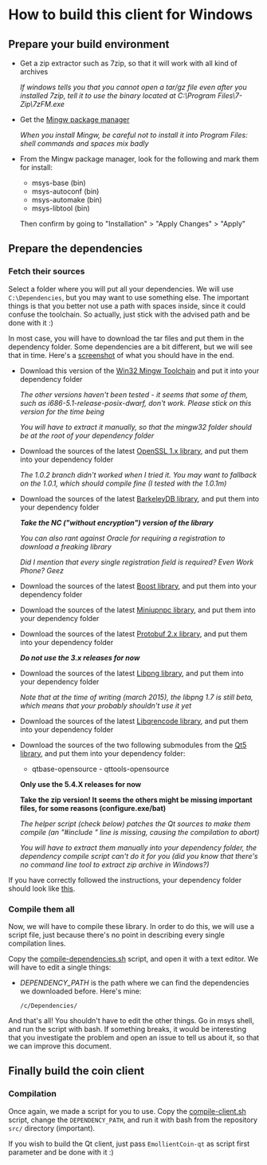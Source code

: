 # How to build this client for Windows

## Prepare your build environment

  - Get a zip extractor such as 7zip, so that it will work with all kind of archives

    *If windows tells you that you cannot open a tar/gz file even after you installed 7zip, tell it to use the binary located at C:\Program Files\7-Zip\7zFM.exe*

  - Get the [Mingw package manager](http://sourceforge.net/projects/mingw/files/Installer/mingw-get-setup.exe/download)

    *When you install Mingw, be careful not to install it into Program Files: shell commands and spaces mix badly*

  - From the Mingw package manager, look for the following and mark them for install:

      - msys-base (bin)
      - msys-autoconf (bin)
      - msys-automake (bin)
      - msys-libtool (bin)

    Then confirm by going to "Installation" > "Apply Changes" > "Apply"

## Prepare the dependencies

### Fetch their sources

Select a folder where you will put all your dependencies. We will use `C:\Dependencies`, but you may want to use something else. The important things is that you better not use a path with spaces inside, since it could confuse the toolchain. So actually, just stick with the advised path and be done with it :)

In most case, you will have to download the tar files and put them in the dependency folder. Some dependencies are a bit different, but we will see that in time. Here's a [screenshot](http://i.imgur.com/JHc7yJW.png) of what you should have in the end.

  - Download this version of the [Win32 Mingw Toolchain](http://sourceforge.net/projects/mingw-w64/files/Toolchains%20targetting%20Win32/Personal%20Builds/mingw-builds/4.9.2/threads-posix/dwarf/i686-4.9.2-release-posix-dwarf-rt_v3-rev1.7z/download) and put it into your dependency folder

    *The other versions haven't been tested - it seems that some of them, such as i686-5.1-release-posix-dwarf, don't work. Please stick on this version for the time being*

    *You will have to extract it manually, so that the mingw32 folder should be at the root of your dependency folder*

  - Download the sources of the latest [OpenSSL 1.x library](https://www.openssl.org/sources/), and put them into your dependency folder

    *The 1.0.2 branch didn't worked when I tried it. You may want to fallback on the 1.0.1, which should compile fine (I tested with the 1.0.1m)*

  - Download the sources of the latest [BarkeleyDB library](http://www.oracle.com/technetwork/database/database-technologies/berkeleydb/downloads/index-082944.html), and put them into your dependency folder

    ***Take the NC ("without encryption") version of the library***

    *You can also rant against Oracle for requiring a registration to download a freaking library*

    *Did I mention that every single registration field is required? Even Work Phone? Geez*

  - Download the sources of the latest [Boost library](http://www.boost.org/users/download/), and put them into your dependency folder

  - Download the sources of the latest [Miniupnpc library](http://miniupnp.free.fr/files/), and put them into your dependency folder

  - Download the sources of the latest [Protobuf 2.x library](https://github.com/google/protobuf/releases), and put them into your dependency folder

    ***Do not use the 3.x releases for now***

  - Download the sources of the latest [Libpng library](http://sourceforge.net/projects/libpng/files/), and put them into your dependency folder

    *Note that at the time of writing (march 2015), the libpng 1.7 is still beta, which means that your probably shouldn't use it yet*

  - Download the sources of the latest [Libqrencode library](http://fukuchi.org/works/qrencode/), and put them into your dependency folder

  - Download the sources of the two following submodules from the [Qt5 library](http://download.qt.io/archive/qt/), and put them into your dependency folder:

      - qtbase-opensource
            - qttools-opensource

    **Only use the 5.4.X releases for now**

    **Take the zip version! It seems the others might be missing important files, for some reasons (configure.exe/bat)**

    *The helper script (check below) patches the Qt sources to make them compile (an "#include <cstdio>" line is missing, causing the compilation to abort)*

    *You will have to extract them manually into your dependency folder, the dependency compile script can't do it for you (did you know that there's no command line tool to extract zip archive in Windows?)*

If you have correctly followed the instructions, your dependency folder should look like [this](http://i.imgur.com/JHc7yJW.png).

### Compile them all

Now, we will have to compile these library. In order to do this, we will use a script file, just because there's no point in describing every single compilation lines.

Copy the [compile-dependencies.sh](https://github.com/EmollientCoin/EmollientCoin/blob/master/docs/contrib/windows/compile-dependencies.sh) script, and open it with a text editor. We will have to edit a single things:

  - *DEPENDENCY_PATH* is the path where we can find the dependencies we downloaded before. Here's mine:

    ```
    /c/Dependencies/
    ```

And that's all! You shouldn't have to edit the other things. Go in msys shell, and run the script with bash. If something breaks, it would be interesting that you investigate the problem and open an issue to tell us about it, so that we can improve this document.

## Finally build the coin client

### Compilation

Once again, we made a script for you to use. Copy the [compile-client.sh](https://github.com/EmollientCoin/EmollientCoin/blob/master/docs/contrib/windows/compile-client.sh) script, change the `DEPENDENCY_PATH`, and run it with bash from the repository `src/` directory (important).

If you wish to build the Qt client, just pass `EmollientCoin-qt` as script first parameter and be done with it :)
